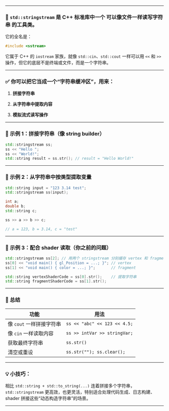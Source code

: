 
---

### 🌟 `std::stringstream` 是 C++ 标准库中一个 **可以像文件一样读写字符串** 的工具类。

它的全名是：

```cpp
#include <sstream>
```

它属于 C++ 的 `iostream` 家族，就像 `std::cin`、`std::cout` 一样可以用 `<<` 和 `>>` 操作，但它的底层不是终端或文件，而是一个字符串。

---

### ✅ 你可以把它当成一个“字符串缓冲区”，用来：

1. **拼接字符串**
    
2. **从字符串中提取内容**
    
3. **模拟流式读写操作**
    

---

### 📌 示例 1：拼接字符串（像 string builder）

```cpp
std::stringstream ss;
ss << "Hello ";
ss << "World!";
std::string result = ss.str(); // result = "Hello World!"
```

---

### 📌 示例 2：从字符串中按类型提取变量

```cpp
std::string input = "123 3.14 test";
std::stringstream ss(input);

int a;
double b;
std::string c;

ss >> a >> b >> c;

// a = 123, b = 3.14, c = "test"
```

---

### 📌 示例 3：配合 shader 读取（你之前的问题）

```cpp
std::stringstream ss[2]; // 用两个 stringstream 分别缓存 vertex 和 fragment shader 的代码
ss[0] << "void main() { gl_Position = ...; }"; // vertex
ss[1] << "void main() { color = ...; }";       // fragment

std::string vertexShaderCode = ss[0].str();    // 提取字符串
std::string fragmentShaderCode = ss[1].str();
```

---

### 🔧 总结

|功能|用法|
|---|---|
|像 `cout` 一样拼接字符串|`ss << "abc" << 123 << 4.5;`|
|像 `cin` 一样读取内容|`ss >> intVar >> stringVar;`|
|获取最终字符串|`ss.str()`|
|清空或重设|`ss.str(""); ss.clear();`|

---

### 💡 小技巧：

相比 `std::string + std::to_string(...)` 连着拼接多个字符串，  
`std::stringstream` 更高效，也更灵活，特别适合处理代码生成、日志构建、shader 拼接这些“动态构造字符串”的场景。

---
